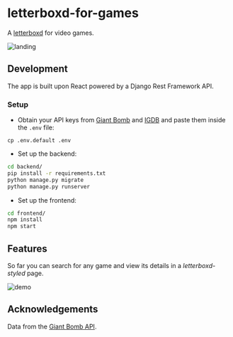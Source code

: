# letterboxd-for-games
A [letterboxd](https://letterboxd.com) for video games.
  
![landing](https://user-images.githubusercontent.com/11547406/57320244-47f1da00-70b3-11e9-9c08-821548c351ca.png)
  
## Development
The app is built upon React powered by a Django Rest Framework API.

### Setup

* Obtain your API keys from [Giant Bomb](https://www.giantbomb.com/api/) and [IGDB](https://api.igdb.com) and paste them inside the `.env` file:

```
cp .env.default .env
```

* Set up the backend:

```bash
cd backend/
pip install -r requirements.txt
python manage.py migrate
python manage.py runserver
```

* Set up the frontend: 

```bash
cd frontend/
npm install
npm start
```
## Features

So far you can search for any game and view its details in a _letterboxd-styled_ page.  
  
![demo](https://user-images.githubusercontent.com/11547406/57188656-d0a82480-6ebf-11e9-990f-bf69a7df0d90.gif)
  
## Acknowledgements
Data from the [Giant Bomb API](https://www.giantbomb.com/api/).
